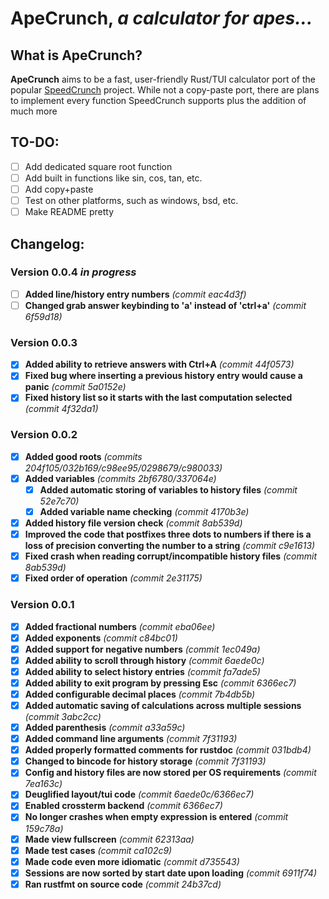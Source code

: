 # ApeCrunch, *a calculator for apes...*

## **What is ApeCrunch?**

**ApeCrunch** aims to be a fast, user-friendly Rust/TUI calculator port of the popular [SpeedCrunch](https://speedcrunch.org/) project. While not a copy-paste port, there are plans to implement every function SpeedCrunch supports plus the addition of much more

## **TO-DO:**

 - [ ] Add dedicated square root function
 - [ ] Add built in functions like sin, cos, tan, etc.
 - [ ] Add copy+paste
 - [ ] Test on other platforms, such as windows, bsd, etc.
 - [ ] Make README pretty

## **Changelog:**

### **Version 0.0.4** *in progress*
 - [ ] **Added line/history entry numbers** *(commit eac4d3f)*
 - [ ] **Changed grab answer keybinding to 'a' instead of 'ctrl+a'** *(commit 6f59d18)*

### **Version 0.0.3**
 - [X] **Added ability to retrieve answers with Ctrl+A** *(commit 44f0573)*
 - [X] **Fixed bug where inserting a previous history entry would cause a panic** *(commit 5a0152e)*
 - [X] **Fixed history list so it starts with the last computation selected** *(commit 4f32da1)*

### **Version 0.0.2**
- [X] **Added good roots** *(commits 204f105/032b169/c98ee95/0298679/c980033)*
- [X] **Added variables** *(commits 2bf6780/337064e)*
    - [X] **Added automatic storing of variables to history files** *(commit 52e7c70)*
    - [X] **Added variable name checking** *(commit 4170b3e)*
- [X] **Added history file version check** *(commit 8ab539d)*
- [X] **Improved the code that postfixes three dots to numbers if there is a loss of precision converting the number to a string** *(commit c9e1613)*
- [X] **Fixed crash when reading corrupt/incompatible history files** *(commit 8ab539d)*
- [X] **Fixed order of operation** *(commit 2e31175)*

### **Version 0.0.1**

 - [x] **Added fractional numbers** *(commit eba06ee)*
 - [x] **Added exponents** *(commit c84bc01)*
 - [x] **Added support for negative numbers** *(commit 1ec049a)*
 - [x] **Added ability to scroll through history** *(commit 6aede0c)*
 - [x] **Added ability to select history entries** *(commit fa7ade5)*
 - [x] **Added ability to exit program by pressing Esc** *(commit 6366ec7)*
 - [x] **Added configurable decimal places** *(commit 7b4db5b)*
 - [x] **Added automatic saving of calculations across multiple sessions** *(commit 3abc2cc)*
 - [x] **Added parenthesis** *(commit a33a59c)*
 - [x] **Added command line arguments** *(commit 7f31193)*
 - [x] **Added properly formatted comments for rustdoc** *(commit 031bdb4)*
 - [x] **Changed to bincode for history storage** *(commit 7f31193)*
 - [x] **Config and history files are now stored per OS requirements** *(commit 7ea163c)*
 - [x] **Deuglified layout/tui code** *(commit 6aede0c/6366ec7)*
 - [x] **Enabled crossterm backend** *(commit 6366ec7)*
 - [x] **No longer crashes when empty expression is entered** *(commit 159c78a)*
 - [x] **Made view fullscreen** *(commit 62313aa)*
 - [x] **Made test cases** *(commit ca102c9)*
 - [x] **Made code even more idiomatic** *(commit d735543)*
 - [x] **Sessions are now sorted by start date upon loading** *(commit 6911f74)*
 - [x] **Ran rustfmt on source code** *(commit 24b37cd)*